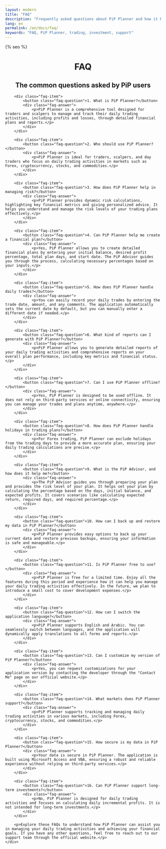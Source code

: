 ```yaml
---
layout: modern
title: "FAQ"
description: "Frequently asked questions about PiP Planner and how it helps manage daily trading activities."
lang: en
permalink: /en/docs/faq/
keywords: "FAQ, PiP Planner, trading, investment, support"
---
```



<html lang="en">
<head>
    <meta charset="UTF-8">
    <meta name="viewport" content="width=device-width, initial-scale=1.0">
    <title>{{ page.title }} | {{ site.title }}</title>
    <meta name="description" content="{{ page.description }}">
    <meta name="keywords" content="{{ page.keywords }}">
    {% seo %}
</head>
<body>
    <div class="container modern-layout">
        <h1 style="text-align: center;">FAQ</h1>
        <h2 style="text-align: center;">The common questions asked by PiP users</h2>
        
        <div class="faq-item">
            <button class="faq-question">1. What is PiP Planner?</button>
            <div class="faq-answer">
                <p>PiP Planner is a comprehensive tool designed for traders and scalpers to manage and track their daily trading activities, including profits and losses, through detailed financial plans and reports.</p>
            </div>
        </div>

        <div class="faq-item">
            <button class="faq-question">2. Who should use PiP Planner?</button>
            <div class="faq-answer">
                <p>PiP Planner is ideal for traders, scalpers, and day traders who focus on daily trading activities in markets such as Forex, cryptocurrency, stocks, and commodities.</p>
            </div>
        </div>

        <div class="faq-item">
            <button class="faq-question">3. How does PiP Planner help in managing risk?</button>
            <div class="faq-answer">
                <p>PiP Planner provides dynamic risk calculations, highlighting key financial metrics and giving personalized advice. It helps you understand and manage the risk levels of your trading plans effectively.</p>
            </div>
        </div>

        <div class="faq-item">
            <button class="faq-question">4. Can PiP Planner help me create a financial plan?</button>
            <div class="faq-answer">
                <p>Yes, PiP Planner allows you to create detailed financial plans by entering your initial balance, desired profit percentage, total plan days, and start date. The PiP Advisor guides you through the process, calculating necessary percentages based on your inputs.</p>
            </div>
        </div>

        <div class="faq-item">
            <button class="faq-question">5. How does PiP Planner handle daily trades?</button>
            <div class="faq-answer">
                <p>You can easily record your daily trades by entering the trade date, amount, and any comments. The application automatically sets the current date by default, but you can manually enter a different date if needed.</p>
            </div>
        </div>

        <div class="faq-item">
            <button class="faq-question">6. What kind of reports can I generate with PiP Planner?</button>
            <div class="faq-answer">
                <p>PiP Planner allows you to generate detailed reports of your daily trading activities and comprehensive reports on your overall plan performance, including key metrics and financial status.</p>
            </div>
        </div>

        <div class="faq-item">
            <button class="faq-question">7. Can I use PiP Planner offline?</button>
            <div class="faq-answer">
                <p>Yes, PiP Planner is designed to be used offline. It does not rely on third-party services or online connectivity, ensuring you can manage your trades and plans anytime, anywhere.</p>
            </div>
        </div>

        <div class="faq-item">
            <button class="faq-question">8. How does PiP Planner handle holidays in trading plans?</button>
            <div class="faq-answer">
                <p>For Forex trading, PiP Planner can exclude holidays from the trading days to provide a more accurate plan, ensuring your daily trading calculations are precise.</p>
            </div>
        </div>

        <div class="faq-item">
            <button class="faq-question">9. What is the PiP Advisor, and how does it help me?</button>
            <div class="faq-answer">
                <p>The PiP Advisor guides you through preparing your plan and provides the risk level of your plan. It helps set your plan by calculating the percentage based on the days, initial balance, and expected profits. It covers scenarios like calculating expected return, required days, and required percentage.</p>
            </div>
        </div>

        <div class="faq-item">
            <button class="faq-question">10. How can I back up and restore my data in PiP Planner?</button>
            <div class="faq-answer">
                <p>PiP Planner provides easy options to back up your current data and restore previous backups, ensuring your information is safe and manageable.</p>
            </div>
        </div>

        <div class="faq-item">
            <button class="faq-question">11. Is PiP Planner free to use?</button>
            <div class="faq-answer">
                <p>PiP Planner is free for a limited time. Enjoy all the features during this period and experience how it can help you manage your daily trading activities effectively. In the future, we plan to introduce a small cost to cover development expenses.</p>
            </div>
        </div>

        <div class="faq-item">
            <button class="faq-question">12. How can I switch the application language?</button>
            <div class="faq-answer">
                <p>PiP Planner supports English and Arabic. You can seamlessly switch between languages, and the application will dynamically apply translations to all forms and reports.</p>
            </div>
        </div>

        <div class="faq-item">
            <button class="faq-question">13. Can I customize my version of PiP Planner?</button>
            <div class="faq-answer">
                <p>Yes, you can request customizations for your application version by contacting the developer through the "Contact Me" page on our official website.</p>
            </div>
        </div>

        <div class="faq-item">
            <button class="faq-question">14. What markets does PiP Planner support?</button>
            <div class="faq-answer">
                <p>PiP Planner supports tracking and managing daily trading activities in various markets, including Forex, cryptocurrency, stocks, and commodities.</p>
            </div>
        </div>

        <div class="faq-item">
            <button class="faq-question">15. How secure is my data in PiP Planner?</button>
            <div class="faq-answer">
                <p>Your data is secure in PiP Planner. The application is built using Microsoft Access and VBA, ensuring a robust and reliable experience without relying on third-party services.</p>
            </div>
        </div>

        <div class="faq-item">
            <button class="faq-question">16. Can PiP Planner support long-term investments?</button>
            <div class="faq-answer">
                <p>No, PiP Planner is designed for daily trading activities and focuses on calculating daily incremental profits. It is not intended for long-term investments.</p>
            </div>
        </div>

        <p>Explore these FAQs to understand how PiP Planner can assist you in managing your daily trading activities and achieving your financial goals. If you have any other questions, feel free to reach out to our support team through the official website.</p>
    </div>

</body>
</html>
